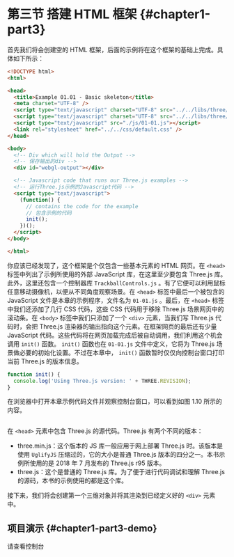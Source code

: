 # 第三节 搭建 HTML 框架 {#chapter1-part3}

首先我们将会创建空的 HTML 框架，后面的示例将在这个框架的基础上完成。具体如下所示：

```html
<!DOCTYPE html>
<html>

<head>
  <title>Example 01.01 - Basic skeleton</title>
  <meta charset="UTF-8" />
  <script type="text/javascript" charset="UTF-8" src="../../libs/three/three.js"></script>
  <script type="text/javascript" charset="UTF-8" src="../../libs/three/controls/TrackballControls.js"></script>
  <script type="text/javascript" src="./js/01-01.js"></script>
  <link rel="stylesheet" href="../../css/default.css" />
</head>

<body>
  <!-- Div which will hold the Output -->
  <!-- 保存输出的div -->
  <div id="webgl-output"></div>

  <!-- Javascript code that runs our Three.js examples -->
  <!-- 运行Three.js示例的Javascript代码 -->
  <script type="text/javascript">
    (function() {
      // contains the code for the example
      // 包含示例的代码
      init();
    })();
  </script>
</body>

</html>
```

你应该已经发现了，这个框架是个仅包含一些基本元素的 HTML 网页。在 `<head>` 标签中列出了示例所使用的外部 JavaScript 库，在这里至少要包含 Three.js 库。此外，这里还包含一个控制器库 `TrackballControls.js` 。有了它便可以利用鼠标任意移动摄像机，以便从不同角度观察场景。在 `<head>` 标签中最后一个被包含的 JavaScript 文件是本章的示例程序，文件名为 `01-01.js` 。最后，在 `<head>` 标签中我们还添加了几行 CSS 代码，这些 CSS 代码用于移除 Three.js 场景网页中的滚动条。在 `<body>` 标签中我们只添加了一个 `<div>` 元素，当我们写 Three.js 代码时，会把 Three.js 渲染器的输出指向这个元素。在框架网页的最后还有少量 JavaScript 代码。这些代码将在网页加载完成后被自动调用，我们利用这个机会调用 `init()` 函数。 `init()` 函数也在 `01-01.js` 文件中定义，它将为 Three.js 场景做必要的初始化设置。不过在本章中， `init()` 函数暂时仅仅向控制台窗口打印当前 Three.js 的版本信息。

```js
function init() {
  console.log('Using Three.js version: ' + THREE.REVISION);
}
```

在浏览器中打开本章示例代码文件并观察控制台窗口，可以看到如图 1.10 所示的内容。

<Image :index="10" />

在 `<head>` 元素中包含 Three.js 的源代码。Three.js 有两个不同的版本：

* three.min.js：这个版本的 JS 库一般应用于网上部署 Three.js 时。该版本是使用 `UglifyJS` 压缩过的，它的大小是普通 Three.js 版本的四分之一。本书示例所使用的是 2018 年 7 月发布的 Three.js r95 版本。
* three.js：这个是普通的 Three.js 库。为了便于进行代码调试和理解 Three.js 的源码，本书的示例使用的都是这个库。

接下来，我们将会创建第一个三维对象并将其渲染到已经定义好的 `<div>` 元素中。

## 项目演示 {#chapter1-part3-demo}

请查看控制台
<Demo />
